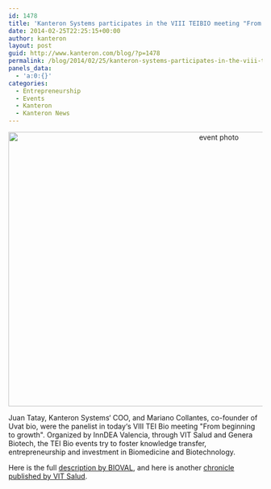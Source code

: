 ```yaml
---
id: 1478
title: 'Kanteron Systems participates in the VIII TEIBIO meeting "From beginning to growth"'
date: 2014-02-25T22:25:15+00:00
author: kanteron
layout: post
guid: http://www.kanteron.com/blog/?p=1478
permalink: /blog/2014/02/25/kanteron-systems-participates-in-the-viii-teibio-meeting-from-beginning-to-growth/
panels_data:
  - 'a:0:{}'
categories:
  - Entrepreneurship
  - Events
  - Kanteron
  - Kanteron News
---
```

<p style="text-align: center">
  <img class="aligncenter" alt="event photo" src="http://www.fivecproyectos.org/wp-content/uploads/2014/02/12788557894_caa2bd29c8_o-1024x680.jpg" width="819" height="544" />
</p>

Juan Tatay, Kanteron Systems‘ COO, and Mariano Collantes, co-founder of Uvat bio, were the panelist in today‘s VIII TEI Bio meeting "From beginning to growth". Organized by InnDEA Valencia, through VIT Salud and Genera Biotech, the TEI Bio events try to foster knowledge transfer, entrepreneurship and investment in Biomedicine and Biotechnology.

Here is the full <a title="http://www.bioval.org/2014/02/27/viii-enuentro-teibio-de-los-inicios-al-crecimiento-de-una-empresa/" href="http://www.bioval.org/2014/02/27/viii-enuentro-teibio-de-los-inicios-al-crecimiento-de-una-empresa/" target="_blank">description by BIOVAL</a>, and here is another <a title="http://www.vitsalud.es/?noticias=se-celebra-el-viii-encuentro-tei-bio-valencia" href="http://www.vitsalud.es/?noticias=se-celebra-el-viii-encuentro-tei-bio-valencia" target="_blank">chronicle published by VIT Salud</a>.